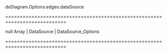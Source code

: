 <!--id-->dxDiagram.Options.edges.dataSource<!--/id-->
===========================================================================
<!--default-->null<!--/default-->
<!--type-->Array<Object> | DataSource | DataSource_Options<!--/type-->
===========================================================================

<!--shortDescription-->

<!--/shortDescription-->

<!--fullDescription-->

<!--/fullDescription-->